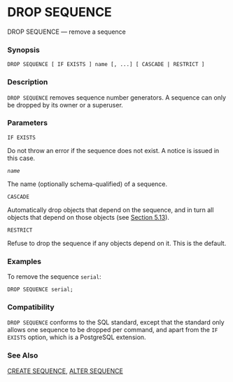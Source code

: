 # DROP SEQUENCE

DROP SEQUENCE — remove a sequence

### Synopsis

```text
DROP SEQUENCE [ IF EXISTS ] name [, ...] [ CASCADE | RESTRICT ]
```

### Description

`DROP SEQUENCE` removes sequence number generators. A sequence can only be dropped by its owner or a superuser.

### Parameters

`IF EXISTS`

Do not throw an error if the sequence does not exist. A notice is issued in this case.

_`name`_

The name \(optionally schema-qualified\) of a sequence.

`CASCADE`

Automatically drop objects that depend on the sequence, and in turn all objects that depend on those objects \(see [Section 5.13](https://www.postgresql.org/docs/10/static/ddl-depend.html)\).

`RESTRICT`

Refuse to drop the sequence if any objects depend on it. This is the default.

### Examples

To remove the sequence `serial`:

```text
DROP SEQUENCE serial;
```

### Compatibility

`DROP SEQUENCE` conforms to the SQL standard, except that the standard only allows one sequence to be dropped per command, and apart from the `IF EXISTS` option, which is a PostgreSQL extension.

### See Also

[CREATE SEQUENCE](create-sequence.md), [ALTER SEQUENCE](alter-sequence.md)


